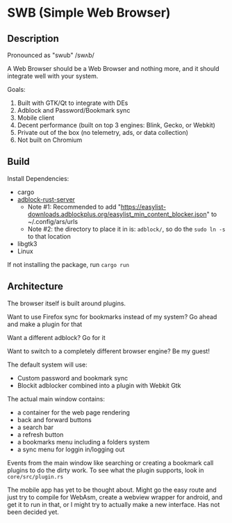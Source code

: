 # SWB (Simple Web Browser)

## Description

Pronounced as "swub" /swʌb/

A Web Browser should be a Web Browser and nothing more, and it should integrate well with your system.

Goals:
1. Built with GTK/Qt to integrate with DEs
2. Adblock and Password/Bookmark sync
3. Mobile client
4. Decent performance (built on top 3 engines: Blink, Gecko, or Webkit)
5. Private out of the box (no telemetry, ads, or data collection)
6. Not built on Chromium

## Build

Install Dependencies:
- cargo
- [adblock-rust-server](https://github.com/dudik/blockit)
  + Note #1: Recommended to add "https://easylist-downloads.adblockplus.org/easylist_min_content_blocker.json" to ~/.config/ars/urls
  + Note #2: the directory to place it in is: `adblock/`, so do the `sudo ln -s` to that location
- libgtk3
- Linux

If not installing the package, run `cargo run`

## Architecture

The browser itself is built around plugins.

Want to use Firefox sync for bookmarks instead of my system? Go ahead and make a plugin for that

Want a different adblock? Go for it

Want to switch to a completely different browser engine? Be my guest!

The default system will use:
- Custom password and bookmark sync
- Blockit adblocker combined into a plugin with Webkit Gtk

The actual main window contains:
- a container for the web page rendering
- back and forward buttons
- a search bar
- a refresh button
- a bookmarks menu including a folders system
- a sync menu for loggin in/logging out

Events from the main window like searching or creating a bookmark call plugins to do the dirty work. To see what the plugin supports, look in `core/src/plugin.rs`

The mobile app has yet to be thought about. Might go the easy route and just try to compile for WebAsm, create a webview wrapper for android, and get it to run in that, or I might try to actually make a new interface. Has not been decided yet.
